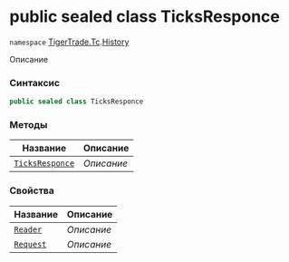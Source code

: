 
# public sealed class TicksResponce
`namespace` [TigerTrade.Tc](../../TigerTrade.Tc.md).[History](../../TigerTrade.Tc/History.md)



Описание

### Синтаксис
```csharp
public sealed class TicksResponce
```


### Методы
| Название | Описание |
| --- | --- |
| [`TicksResponce`](./TicksResponce.cs/Методы/TicksResponce.md) | *Описание* |

### Свойства
| Название | Описание |
| --- | --- |
| [`Reader`](./TicksResponce.cs/Свойства/Reader.md) | *Описание* |
| [`Request`](./TicksResponce.cs/Свойства/Request.md) | *Описание* |



